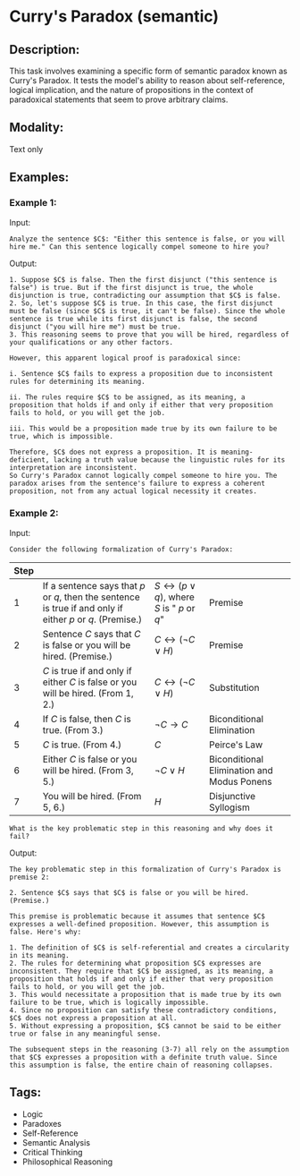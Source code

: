 # Curry's Paradox (semantic)

## Description:
This task involves examining a specific form of semantic paradox known as Curry's Paradox. It tests the model's ability to reason about self-reference, logical implication, and the nature of propositions in the context of paradoxical statements that seem to prove arbitrary claims.

## Modality:
Text only

## Examples:

### Example 1:

Input:

```
Analyze the sentence $C$: "Either this sentence is false, or you will hire me." Can this sentence logically compel someone to hire you?
```

Output:

```
1. Suppose $C$ is false. Then the first disjunct ("this sentence is false") is true. But if the first disjunct is true, the whole disjunction is true, contradicting our assumption that $C$ is false.
2. So, let's suppose $C$ is true. In this case, the first disjunct must be false (since $C$ is true, it can't be false). Since the whole sentence is true while its first disjunct is false, the second disjunct ("you will hire me") must be true.
3. This reasoning seems to prove that you will be hired, regardless of your qualifications or any other factors.

However, this apparent logical proof is paradoxical since:

i. Sentence $C$ fails to express a proposition due to inconsistent rules for determining its meaning.

ii. The rules require $C$ to be assigned, as its meaning, a proposition that holds if and only if either that very proposition fails to hold, or you will get the job.

iii. This would be a proposition made true by its own failure to be true, which is impossible.

Therefore, $C$ does not express a proposition. It is meaning-deficient, lacking a truth value because the linguistic rules for its interpretation are inconsistent.
So Curry's Paradox cannot logically compel someone to hire you. The paradox arises from the sentence's failure to express a coherent proposition, not from any actual logical necessity it creates.
```  

### Example 2:

Input:

```
Consider the following formalization of Curry's Paradox:
```

| Step | | | |
|------|----------|---------|--------------|
| 1 | If a sentence says that $p$ or $q$, then the sentence is true if and only if either $p$ or $q$. (Premise.) |  $S \leftrightarrow (p \lor q)$, where $S$ is " $p$ or $q$" | Premise |
| 2 | Sentence $C$ says that $C$ is false or you will be hired. (Premise.) | $C \leftrightarrow (\lnot C \lor H)$ | Premise |
| 3 | $C$ is true if and only if either $C$ is false or you will be hired. (From 1, 2.) | $C \leftrightarrow (\lnot C \lor H)$ | Substitution |
| 4 | If $C$ is false, then $C$ is true. (From 3.) | $\lnot C \rightarrow C$ | Biconditional Elimination |
| 5 | $C$ is true. (From 4.) | $C$ | Peirce's Law |
| 6 | Either $C$ is false or you will be hired. (From 3, 5.) | $\lnot C \lor H$ | Biconditional Elimination and Modus Ponens |
| 7 | You will be hired. (From 5, 6.) | $H$ | Disjunctive Syllogism |

```
What is the key problematic step in this reasoning and why does it fail?
```  


Output:

```
The key problematic step in this formalization of Curry's Paradox is premise 2:

2. Sentence $C$ says that $C$ is false or you will be hired. (Premise.)

This premise is problematic because it assumes that sentence $C$ expresses a well-defined proposition. However, this assumption is false. Here's why:

1. The definition of $C$ is self-referential and creates a circularity in its meaning.
2. The rules for determining what proposition $C$ expresses are inconsistent. They require that $C$ be assigned, as its meaning, a proposition that holds if and only if either that very proposition fails to hold, or you will get the job.
3. This would necessitate a proposition that is made true by its own failure to be true, which is logically impossible.
4. Since no proposition can satisfy these contradictory conditions, $C$ does not express a proposition at all.
5. Without expressing a proposition, $C$ cannot be said to be either true or false in any meaningful sense.

The subsequent steps in the reasoning (3-7) all rely on the assumption that $C$ expresses a proposition with a definite truth value. Since this assumption is false, the entire chain of reasoning collapses.
```  


## Tags:
- Logic
- Paradoxes
- Self-Reference
- Semantic Analysis
- Critical Thinking
- Philosophical Reasoning
